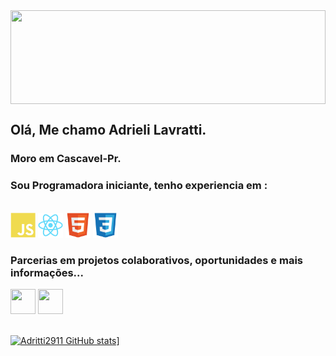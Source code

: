 <div align="center">
<img height="150" width="100%"  src="https://img.wattpad.com/b6423563443625fac55dedc44266f8455152b5c1/68747470733a2f2f73332e616d617a6f6e6177732e636f6d2f776174747061642d6d656469612d736572766963652f53746f7279496d6167652f59684a317973376d485373436e673d3d2d313130323137363037332e313639333063323564353663383463643234373731333438383030302e676966"  target="_blank" width="120" align="center" target="_blank">
</div>

<div> 
 
<h2> Olá, Me chamo Adrieli Lavratti. 
</div>

<div>
 <h3> Moro em Cascavel-Pr.
 <h3> Sou Programadora iniciante, tenho experiencia em :
</div>
  
<div style="display: inline_block"><br>
  <img alt="Js" height="40" width="40" src="https://raw.githubusercontent.com/devicons/devicon/master/icons/javascript/javascript-plain.svg">
  <img alt="React" height="40" width="40" src="https://raw.githubusercontent.com/devicons/devicon/master/icons/react/react-original.svg">
  <img alt="HTML" height="40" width="40" src="https://raw.githubusercontent.com/devicons/devicon/master/icons/html5/html5-original.svg">
  <img alt="CSS" height="40" width="40" src="https://raw.githubusercontent.com/devicons/devicon/master/icons/css3/css3-original.svg">
</div>
  
<div>
 <h3>Parcerias em projetos colaborativos, oportunidades e mais informações...
</div>

<div>
  <a href="https://www.linkedin.com/in/adrielilf/" target="_blank"><img width="40" height="40" src="https://cdn-icons-png.flaticon.com/512/174/174857.png" target="_blank"></a> 
  <a href="mailto:adritti@hotmail.com"><img width="40" height="40" src="https://cdn-icons-png.flaticon.com/512/552/552486.png" target="_blank"></a>
</div>
  
<br> 
  
  [![Adritti2911 GitHub stats](https://github-readme-stats.vercel.app/api?username=Adritti2911&show_icons=true&theme=github_dark)](https://github.com/Adritti2911/github-readme-stats)]
  
  

